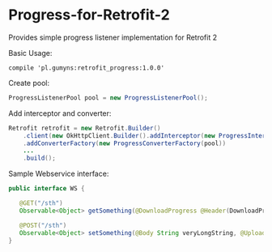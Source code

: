 # Progress-for-Retrofit-2
Provides simple progress listener implementation for Retrofit 2

Basic Usage:
```
compile 'pl.gumyns:retrofit_progress:1.0.0'
```
Create pool:
```java
ProgressListenerPool pool = new ProgressListenerPool();
```
Add interceptor and converter:
```java
Retrofit retrofit = new Retrofit.Builder()
    .client(new OkHttpClient.Builder().addInterceptor(new ProgressInterceptor(pool)).build())
    .addConverterFactory(new ProgressConverterFactory(pool))
    ...
    .build();
```
Sample Webservice interface:
```java
public interface WS {

   @GET("/sth")
   Observable<Object> getSomething(@DownloadProgress @Header(DownloadProgress.HEADER) ProgressListener listener);

   @POST("/sth")
   Observable<Object> setSomething(@Body String veryLongString, @UploadProgress @Header(UploadProgress.HEADER) ProgressListener listener);
}
```
